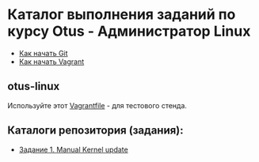 # Каталог выполнения заданий по курсу Otus - Администратор Linux

* [Как начать Git](git_quick_start.md)
* [Как начать Vagrant](vagrant_quick_start.md)

## otus-linux

Используйте этот [Vagrantfile](Vagrantfile) - для тестового стенда.

## Каталоги репозитория (задания):

* [Задание 1. Manual Kernel update](manual_kernel_update)
